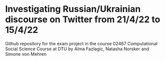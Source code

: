 # Investigating Russian/Ukrainian discourse on Twitter from 21/4/22 to 15/4/22
Github repository for the exam project in the course 02467 Computational Social Science Course at DTU by Alma Fazlagic, Natasha Norsker and Simone von Mehren
